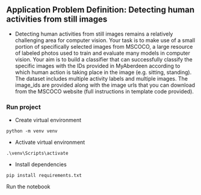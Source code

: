 ## Application Problem Definition: Detecting human activities from still images
- Detecting human activities from still images remains a relatively challenging area for computer vision.
Your task is to make use of a small portion of specifically selected images from MSCOCO, a large
resource of labeled photos used to train and evaluate many models in computer vision.
Your aim is to build a classifier that can successfully classify the specific images with the IDs provided in
MyAberdeen according to which human action is taking place in the image (e.g. sitting, standing).
The dataset includes multiple activity labels and multiple images. The image_ids are provided along with
the image urls that you can download from the MSCOCO website (full instructions in template code
provided).


### **Run project**

- Create virtual environment
```
python -m venv venv
```

- Activate virtual environment
```
.\venv\Scripts\activate
```

- Install dependencies
```
pip install requirements.txt
```

Run the notebook
